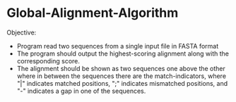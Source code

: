 # Global-Alignment-Algorithm

Objective:

  - Program read two sequences from a single input file in FASTA format
  - The program should output the highest-scoring alignment along with the corresponding score.
  - The alignment should be shown as two sequences one above the other where in between the sequences there are the match-indicators, where  "|" indicates matched positions, ";" indicates mismatched positions, and "-" indicates a gap in one of the sequences.
